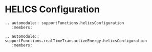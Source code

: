HELICS Configuration
====================

``` eval_rst
.. automodule:: supportFunctions.helicsConfiguration
   :members:

.. automodule:: supportFunctions.realTimeTransactiveEnergy.helicsConfiguration
   :members:   
```    
   